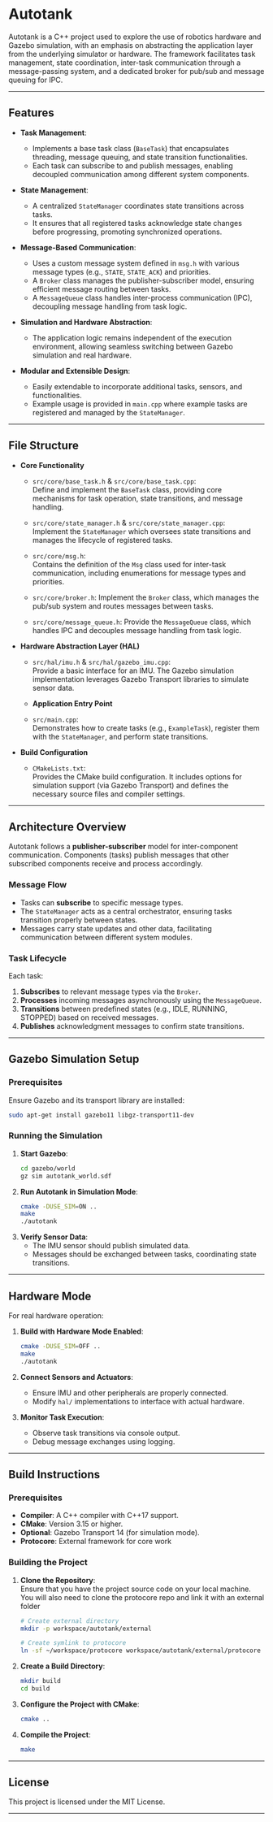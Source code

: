 # Autotank

Autotank is a C++ project used to explore the use of robotics hardware and Gazebo simulation,
with an emphasis on abstracting the application layer from the underlying simulator or hardware.
The framework facilitates task management, state coordination, inter-task communication through a message-passing system, and a dedicated broker for pub/sub and message queuing for IPC.

---

## Features

- **Task Management**:  
  - Implements a base task class (`BaseTask`) that encapsulates threading, message queuing, and state transition functionalities.  
  - Each task can subscribe to and publish messages, enabling decoupled communication among different system components.

- **State Management**:  
  - A centralized `StateManager` coordinates state transitions across tasks.  
  - It ensures that all registered tasks acknowledge state changes before progressing, promoting synchronized operations.

- **Message-Based Communication**:  
  - Uses a custom message system defined in `msg.h` with various message types (e.g., `STATE`, `STATE_ACK`) and priorities.  
  - A `Broker` class manages the publisher-subscriber model, ensuring efficient message routing between tasks.  
  - A `MessageQueue` class handles inter-process communication (IPC), decoupling message handling from task logic.

- **Simulation and Hardware Abstraction**:  
  - The application logic remains independent of the execution environment, allowing seamless switching between Gazebo simulation and real hardware.

- **Modular and Extensible Design**:  
  - Easily extendable to incorporate additional tasks, sensors, and functionalities.  
  - Example usage is provided in `main.cpp` where example tasks are registered and managed by the `StateManager`.

---

## File Structure

- **Core Functionality**  
  - `src/core/base_task.h` & `src/core/base_task.cpp`:  
    Define and implement the `BaseTask` class, providing core mechanisms for task operation, state transitions, and message handling.
  
  - `src/core/state_manager.h` & `src/core/state_manager.cpp`:  
    Implement the `StateManager` which oversees state transitions and manages the lifecycle of registered tasks.
  
  - `src/core/msg.h`:  
    Contains the definition of the `Msg` class used for inter-task communication, including enumerations for message types and priorities.

  - `src/core/broker.h`:
    Implement the `Broker` class, which manages the pub/sub system and routes messages between tasks.

  - `src/core/message_queue.h`:
    Provide the `MessageQueue` class, which handles IPC and decouples message handling from task logic.

- **Hardware Abstraction Layer (HAL)**  
  - `src/hal/imu.h` & `src/hal/gazebo_imu.cpp`:  
    Provide a basic interface for an IMU. The Gazebo simulation implementation leverages Gazebo Transport libraries to simulate sensor data.

  - **Application Entry Point**  
  - `src/main.cpp`:  
    Demonstrates how to create tasks (e.g., `ExampleTask`), register them with the `StateManager`, and perform state transitions.

- **Build Configuration**  
  - `CMakeLists.txt`:  
    Provides the CMake build configuration. It includes options for simulation support (via Gazebo Transport) and defines the necessary source files and compiler settings.

---

## Architecture Overview

Autotank follows a **publisher-subscriber** model for inter-component communication. Components (tasks) publish messages that other subscribed components receive and process accordingly.

### Message Flow
- Tasks can **subscribe** to specific message types.
- The `StateManager` acts as a central orchestrator, ensuring tasks transition properly between states.
- Messages carry state updates and other data, facilitating communication between different system modules.

### Task Lifecycle
Each task:
1. **Subscribes** to relevant message types via the `Broker`.
2. **Processes** incoming messages asynchronously using the `MessageQueue`.
3. **Transitions** between predefined states (e.g., IDLE, RUNNING, STOPPED) based on received messages.
4. **Publishes** acknowledgment messages to confirm state transitions.

---

## Gazebo Simulation Setup

### Prerequisites
Ensure Gazebo and its transport library are installed:
```bash
sudo apt-get install gazebo11 libgz-transport11-dev
```

### Running the Simulation
1. **Start Gazebo**:
   ```bash
   cd gazebo/world
   gz sim autotank_world.sdf
   ```
2. **Run Autotank in Simulation Mode**:
   ```bash
   cmake -DUSE_SIM=ON ..
   make
   ./autotank
   ```
3. **Verify Sensor Data**:
   - The IMU sensor should publish simulated data.
   - Messages should be exchanged between tasks, coordinating state transitions.

---

## Hardware Mode
For real hardware operation:
1. **Build with Hardware Mode Enabled**:
   ```bash
   cmake -DUSE_SIM=OFF ..
   make
   ./autotank
   ```
2. **Connect Sensors and Actuators**:
   - Ensure IMU and other peripherals are properly connected.
   - Modify `hal/` implementations to interface with actual hardware.

3. **Monitor Task Execution**:
   - Observe task transitions via console output.
   - Debug message exchanges using logging.

---

## Build Instructions

### Prerequisites

- **Compiler**: A C++ compiler with C++17 support.
- **CMake**: Version 3.15 or higher.
- **Optional**: Gazebo Transport 14 (for simulation mode).
- **Protocore**: External framework for core work

### Building the Project

1. **Clone the Repository**:  
   Ensure that you have the project source code on your local machine. You will also need to clone the protocore repo and link it with an external folder
   
   ```bash
   # Create external directory
   mkdir -p workspace/autotank/external
   
   # Create symlink to protocore
   ln -sf ~/workspace/protocore workspace/autotank/external/protocore
   ```

2. **Create a Build Directory**:
   ```bash
   mkdir build
   cd build
   ```

3. **Configure the Project with CMake**:  
   ```bash
   cmake ..
   ```

4. **Compile the Project**:
   ```bash
   make
   ```

---

## License

This project is licensed under the MIT License.

---
